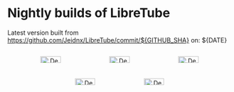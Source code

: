 # Nightly builds of LibreTube

Latest version built from https://github.com/Jeidnx/LibreTube/commit/${GITHUB_SHA} on: ${DATE}

<div align="center" style="width:100%; display:flex; flex-wrap: wrap; justify-content:space-between;">

[<img src="https://libretube.dev/assets/debug-widgets/arm64-v8a.svg" alt="Debug-arm64-v8a" width="30%">](https://github.com/libre-tube/NightlyBuilds/releases/download/${DATE}/libretube-arm64-v8a-debug_${DATE}.apk)
[<img src="https://libretube.dev/assets/debug-widgets/armeabi-v7a.svg" alt="Debug-armeabi-v7a" width="30%">](https://github.com/libre-tube/NightlyBuilds/releases/download/${DATE}/libretube-armeabi-v7a-debug_${DATE}.apk)
[<img src="https://libretube.dev/assets/debug-widgets/universal.svg" alt="Debug-universal" width="30%">](https://github.com/libre-tube/NightlyBuilds/releases/download/${DATE}/libretube-universal-debug_${DATE}.apk)
[<img src="https://libretube.dev/assets/debug-widgets/x86.svg" alt="Debug-x86" width="30%">](https://github.com/libre-tube/NightlyBuilds/releases/download/${DATE}/libretube-x86-debug_${DATE}.apk)
[<img src="https://libretube.dev/assets/debug-widgets/x86_64.svg" alt="Debug-x86_64" width="30%">](https://github.com/libre-tube/NightlyBuilds/releases/download/${DATE}/libretube-x86_64-debug_${DATE}.apk)

</div>
